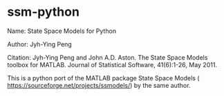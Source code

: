 # ssm-python

Name: State Space Models for Python

Author: Jyh-Ying Peng

Citation: Jyh-Ying Peng and John A.D. Aston. The State Space Models toolbox for MATLAB. Journal of Statistical Software, 41(6):1-26, May 2011.

This is a python port of the MATLAB package State Space Models ( https://sourceforge.net/projects/ssmodels/) by the same author.
